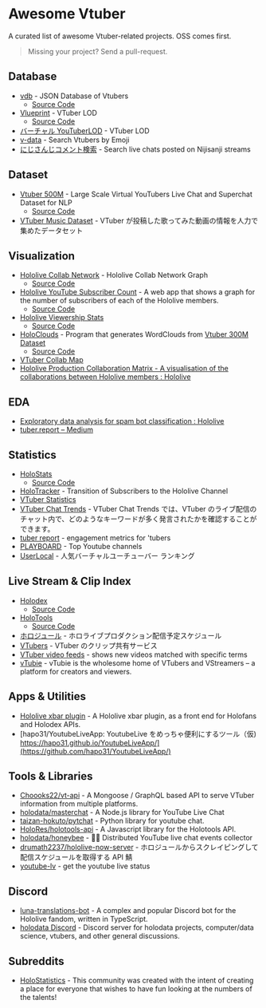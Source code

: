 # Awesome Vtuber

A curated list of awesome Vtuber-related projects. OSS comes first.

> Missing your project? Send a pull-request.

## Database

- [vdb](https://vdb.vtbs.moe/) - JSON Database of Vtubers
  - [Source Code](https://github.com/dd-center/vdb)
- [Vlueprint](https://vlueprint.org/) - VTuber LOD
  - [Source Code](https://github.com/vlueprint/vlueprint)
- [バーチャル YouTuberLOD](https://mdlab.slis.tsukuba.ac.jp/lodc2018/vtuber/) - VTuber LOD
- [v-data](https://v-data.info/) - Search Vtubers by Emoji
- [にじさんじコメント検索](https://comment2434.com/comment/) - Search live chats posted on Nijisanji streams

## Dataset

- [Vtuber 500M](https://www.kaggle.com/uetchy/vtuber-livechat) - Large Scale Virtual YouTubers Live Chat and Superchat Dataset for NLP
  - [Source Code](https://github.com/holodata/vtuber-livechat-dataset)
- [VTuber Music Dataset](https://github.com/yameholo/VTuber-music-dataset) - VTuber が投稿した歌ってみた動画の情報を人力で集めたデータセット

## Visualization

- [Hololive Collab Network](https://thennal10.github.io/hololive-collabs/) - Hololive Collab Network Graph
  - [Source Code](https://github.com/thennal10/hololive-collabs)
- [Hololive YouTube Subscriber Count](https://hololiveyoutubesubscribercount.vercel.app/) - A web app that shows a graph for the number of subscribers of each of the Hololive members.
  - [Source Code](https://github.com/DreamWithNokz/hololive-youtube-subscriber-count)
- [Hololive Viewership Stats](http://jefftao.com/hodllive/#/subs/value)
  - [Source Code](https://github.com/Speculative/hodllive)
- [HoloClouds](https://www.reddit.com/r/Hololive/comments/obzwfr/kiryu_cocoshaped_wordcloud_made_out_of_the_30k/) - Program that generates WordClouds from [Vtuber 300M Dataset](https://www.kaggle.com/uetchy/vtuber-livechat)
  - [Source Code](https://github.com/Yagato/HoloClouds)
- [VTuber Collab Map](https://vchama.xyz/)
- [Hololive Production Collaboration Matrix - A visualisation of the collaborations between Hololive members : Hololive](https://www.reddit.com/r/Hololive/comments/pdlov4/hololive_production_collaboration_matrix_a/)

## EDA

- [Exploratory data analysis for spam bot classification : Hololive](https://www.reddit.com/r/Hololive/comments/ji62z8/exploratory_data_analysis_for_spam_bot/)
- [tuber.report – Medium](https://medium.com/@TuberReport)

## Statistics

- [HoloStats](https://holo.poi.cat/youtube-channel)
  - [Source Code](https://github.com/PoiScript/HoloStats)
- [HoloTracker](https://trackholo.live/en/) - Transition of Subscribers to the Hololive Channel
- [VTuber Statistics](https://vchama.xyz/stats)
- [VTuber Chat Trends](https://www.vtuber-ct.net) - VTuber Chat Trends では、VTuber のライブ配信のチャット内で、どのようなキーワードが多く発言されたかを確認することができます。
- [tuber report](https://tuber.report/) - engagement metrics for 'tubers
- [PLAYBOARD](https://playboard.co) - Top Youtube channels
- [UserLocal](https://virtual-youtuber.userlocal.jp/document/ranking) - 人気バーチャルユーチューバー ランキング

## Live Stream & Clip Index

- [Holodex](https://holodex.net/)
  - [Source Code](https://github.com/HolodexNet/Holodex)
- [HoloTools](https://hololive.jetri.co/#/)
  - [Source Code](https://github.com/holofans/holoapi)
- [ホロジュール](https://schedule.hololive.tv/) - ホロライブプロダクション配信予定スケジュール
- [VTubers](https://vtubers.love/) - VTuber のクリップ共有サービス
- [VTuber video feeds](https://vchama.xyz/feeds) - shows new videos matched with specific terms
- [vTubie](https://vtubie.com/) - vTubie is the wholesome home of VTubers and VStreamers – a platform for creators and viewers.

## Apps & Utilities

- [Hololive xbar plugin](https://github.com/DaniruKun/hololive-xbar-plugin) - A Hololive xbar plugin, as a front end for Holofans and Holodex APIs.
- [hapo31/YoutubeLiveApp: YoutubeLive をめっちゃ便利にするツール（仮) https://hapo31.github.io/YoutubeLiveApp/](https://github.com/hapo31/YoutubeLiveApp/)

## Tools & Libraries

- [Choooks22/vt-api](https://github.com/Choooks22/vt-api) - A Mongoose / GraphQL based API to serve VTuber information from multiple platforms.
- [holodata/masterchat](https://github.com/holodata/masterchat) - A Node.js library for YouTube Live Chat
- [taizan-hokuto/pytchat](https://github.com/taizan-hokuto/pytchat) - Python library for youtube chat.
- [HoloRes/holotools-api](https://github.com/HoloRes/holotools-api) - A Javascript library for the Holotools API.
- [holodata/honeybee](https://github.com/holodata/honeybee) - 🍯🐝 Distributed YouTube live chat events collector
- [drumath2237/hololive-now-server](https://github.com/drumath2237/hololive-now-server) - ホロジュールからスクレイピングして配信スケジュールを取得する API 鯖
- [youtube-lv](https://github.com/phillychi3/youtube_lv) - get the youtube live status

## Discord

- [luna-translations-bot](https://github.com/luna-translations-bot/luna-translations-bot) - A complex and popular Discord bot for the Hololive fandom, written in TypeScript.
- [holodata Discord](https://holodata.org/discord) - Discord server for holodata projects, computer/data science, vtubers, and other general discussions.

## Subreddits

- [HoloStatistics](https://www.reddit.com/r/HoloStatistics/) - This community was created with the intent of creating a place for everyone that wishes to have fun looking at the numbers of the talents!
